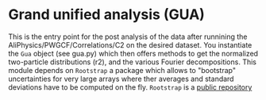 # Grand unified analysis (GUA)
This is the entry point for the post analysis of the data after runnining the AliPhysics/PWGCF/Correlations/C2 on the desired dataset.
You instantiate the `Gua` object (see gua.py) which then offers methods to get the normalized two-particle distributions (r2), and the various Fourier decompositions.
This module depends on `Rootstrap` a package which allows to "bootstrap" uncertainties for very large arrays where ther averages and standard deviations have to be computed on the fly.
`Rootstrap` is a [public repository](https://github.com/cbourjau/rootstrap)
